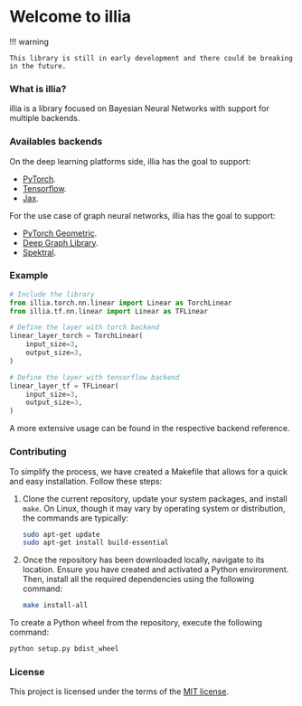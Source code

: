 # Welcome to illia

!!! warning

    This library is still in early development and there could be breaking in the future.

### What is illia?

illia is a library focused on Bayesian Neural Networks with support for multiple
backends.

### Availables backends

On the deep learning platforms side, illia has the goal to support:

- [PyTorch](https://pytorch.org/).
- [Tensorflow](https://www.tensorflow.org/).
- [Jax](https://jax.readthedocs.io/en/latest/index.html).

For the use case of graph neural networks, illia has the goal to support:

- [PyTorch Geometric](https://pytorch-geometric.readthedocs.io/en/latest/#).
- [Deep Graph Library](https://www.dgl.ai/).
- [Spektral](https://graphneural.network/).

### Example

```python
# Include the library
from illia.torch.nn.linear import Linear as TorchLinear
from illia.tf.nn.linear import Linear as TFLinear

# Define the layer with torch backend
linear_layer_torch = TorchLinear(
    input_size=3,
    output_size=3,
)

# Define the layer with tensorflow backend
linear_layer_tf = TFLinear(
    input_size=3,
    output_size=3,
)
```

A more extensive usage can be found in the respective backend reference.

### Contributing

To simplify the process, we have created a Makefile that allows for a quick and easy
installation. Follow these steps:

1. Clone the current repository, update your system packages, and install `make`. On
   Linux, though it may vary by operating system or distribution, the commands are
   typically:

   ```bash
   sudo apt-get update
   sudo apt-get install build-essential
   ```

2. Once the repository has been downloaded locally, navigate to its location. Ensure you
   have created and activated a Python environment. Then, install all the required
   dependencies using the following command:

   ```bash
   make install-all
   ```

To create a Python wheel from the repository, execute the following command:

```python
python setup.py bdist_wheel
```

### License

This project is licensed under the terms of the
[MIT license](https://github.com/EricssonResearch/illia/blob/main/LICENSE).
